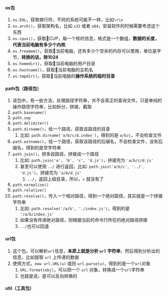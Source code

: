 

#### os包
1. `os.EOL`，获取换行符，不同的系统可能不一样，比如`\r\n`
2. `os.arch()`，获取架构名，比如 `x32` 或者 `x64`，安装软件的时候需要考虑这个东西
3. `os.cpus()`，获取CUP，每一个核的信息，格式是一个数组，**数据的长度，代表当前电脑有多少个内核**
4. `os.freemem()`，获取当前电脑，还有多少个空余的内存可以使用，单位是字节，**转换的话，除1024**
5. `os.homedir()`，获取当前电脑的用户目录
6. `os.hostname()`，获取当前电脑的主机名
7. `os.tmpdir()`，获取当前电脑的**操作系统的临时目录**



#### path包（路径包）
1. 该包中，有一些方法，处理路径字符串，并不会真正的查询文件。只是单纯的操作路径字符串，比如拆分，拼接，截取
2. `path.basename()`
3. `path.sep`
4. `path.delimiter()`
5. `path.dirname()`，给一个路径，获取该路径的目录
   1. 比如: `path.dirname('a/b/c/d.index')`，得到的是 `a/b/c`，不会检查文件
6. `path.extname()`，给一个路径，获取该路径的后缀名，不会检查文件，没有后缀名，得到的是空字符串
7. `path.join()`，把多段路径，拼接成一个路径
   1. 比如: `path.join('a', 'b', 'c', 'd.js')`，拼接完为 `'a/b/c/d.js'`
   2. 甚至可以使用 `../` 进行返回，比如: `path.join('a/b/c', '../', 'd.js')`，拼接完为 `'a/b/d.js'`
      1. `../`，返回上级目录，所以，`c` 就没有了
8. `path.normalize()`
9. `path.relative()`
10. `path.resolve()`，传入一个相对路径，得到一个绝对路径，其实就是一个拼接字符串
    1. 比如: `path.resolve('/a/b', './index.js')`，得到的是 `'/a/b/index.js'`
    2. 如果没有传递绝对路径，则根据当前的命令行所在的绝对路径拼接
    3. `../`也可以回退



#### url包
1. 这个包，可以解析`url`信息，**本质上就是分析 `url` 字符串**，然后得到分析出的信息，比如提取 `url` 上传递的数据
2. 使用方式，`new url.URL(u)` 或则 `url.parse(u)`，得到的是一个`url`对象
   1. `URL.format(obj)`，可以把一个 `url` 对象，转换成一个`url`字符串
   2. 也就是说，是可以反向转换的



#### util（工具包）
